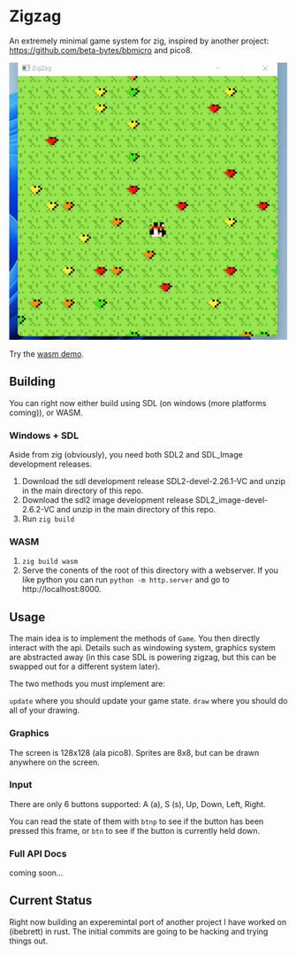 # Zigzag

An extremely minimal game system for zig, inspired by another project: https://github.com/beta-bytes/bbmicro and pico8.

![Screenshot](docs/zigzag.gif)

Try the [wasm demo](https://ibebrett.github.io/zigzag).

## Building

You can right now either build using SDL (on windows (more platforms coming)), or WASM.

### Windows + SDL

Aside from zig (obviously), you need both SDL2 and SDL_Image development releases.

1. Download the sdl development release SDL2-devel-2.26.1-VC and unzip in the main directory of this repo.
2. Download the sdl2 image development release SDL2_image-devel-2.6.2-VC and unzip in the main directory of this repo.
3. Run `zig build`

### WASM

1. `zig build wasm`
2. Serve the conents of the root of this directory with a webserver. If you like python you can run `python -m http.server` and go to http://localhost:8000.

## Usage

The main idea is to implement the methods of `Game`. You then directly interact with the api. Details such as windowing system, graphics system are abstracted away (in this case SDL is powering zigzag, but this can be swapped out for a different system later).

The two methods you must implement are:

`update` where you should update your game state.
`draw` where you should do all of your drawing.

### Graphics

The screen is 128x128 (ala pico8).
Sprites are 8x8, but can be drawn anywhere on the screen.

### Input

There are only 6 buttons supported: A (a), S (s), Up, Down, Left, Right.

You can read the state of them with `btnp` to see if the button has been pressed this frame, or `btn` to see if the button is currently held down.

### Full API Docs

coming soon...

## Current Status

Right now building an experemintal port of another project I have worked on (ibebrett) in rust. The initial commits are going to be hacking and trying things out.

